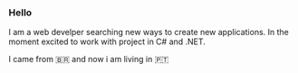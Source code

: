 ### Hello

I am a web develper searching new ways to create new applications.
In the moment excited to work with project in C# and .NET.

I came from 🇧🇷 and now i am living in :portugal:
